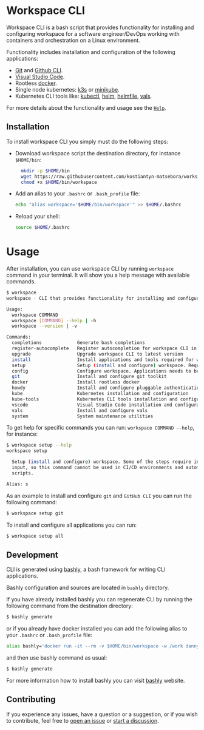# Workspace CLI

Workspace CLI is a bash script that provides functionality for installing and configuring workspace for a software engineer/DevOps working with containers and orchestration  on a Linux environment.

Functionality includes installation and configuration of the following applications:


- [Git](https://git-scm.com/) and [Github CLI](https://cli.github.com/).
- [Visual Studio Code](https://code.visualstudio.com/).
- Rootless [docker]( https://rootlesscontaine.rs/getting-started/docker/).
- Single node kubernetes: [k3s](https://k3s.io/) or [minikube](https://minikube.sigs.k8s.io/docs/).
- Kubernetes CLI tools like: [kubectl](https://kubernetes.io/docs/reference/kubectl/), [helm](https://helm.sh/), [helmfile](https://github.com/helmfile/helmfile), [vals](https://github.com/helmfile/vals).

For more details about the functionality and usage see the [`Help`](cli/index.md).
## Installation

To install workspace CLI you simply must do the following steps:

- Download workspace script the destination directory, for instance `$HOME/bin`: 

  ```Bash
    mkdir -p $HOME/bin
    wget https://raw.githubusercontent.com/kostiantyn-matsebora/workspace-cli/master/release/workspace -O $HOME/bin/workspace
    chmod +x $HOME/bin/workspace
  ```

- Add an alias to your `.bashrc` or `.bash_profile` file:

  ```Bash
  echo "alias workspace='$HOME/bin/workspace'" >> $HOME/.bashrc
  ```

- Reload your shell:

  ```Bash
  source $HOME/.bashrc
  ```

# Usage

After installation, you can use workspace CLI by running `workspace` command in your terminal. It will show you a help message with available commands.

```Bash
$ workspace
workspace - CLI that provides functionality for installing and configuring workspace for a software engineer/DevOps.

Usage:
  workspace COMMAND
  workspace [COMMAND] --help | -h
  workspace --version | -v

Commands:
  completions             Generate bash completions
  register-autocomplete   Register autocompletion for workspace CLI in .bashrc file
  upgrade                 Upgrade workspace CLI to latest version
  install                 Install applications and tools required for workspace. Does not require interactive input, so this command cannot be used in CI/CD environments and automation scripts.
  setup                   Setup (install and configure) workspace. Require interactive input, so this command cannot be used in CI/CD environments and automation scripts.
  config                  Configure workspace. Applications needs to be already installed. Some of steps require interactive input, so this command cannot be used in CI/CD environments and automation scripts.
  git                     Install and configure git toolkit
  docker                  Install rootless docker
  howdy                   Install and configure pluggable authentication module (PAM) howdy for facial recognition
  kube                    Kubernetes installation and configuration
  kube-tools              Kubernetes CLI tools installation and configuration
  vscode                  Visual Studio Code installation and configuration
  vals                    Install and configure vals
  system                  System maintenance utilities
```

To get help for specific commands you can run: `workspace COMMAND --help`, for instance:

```Bash
$ workspace setup --help
workspace setup

  Setup (install and configure) workspace. Some of the steps require interactive
  input, so this command cannot be used in CI/CD environments and automation
  scripts.

Alias: s

```

As an example to install and configure `git` and `GitHub CLI` you can run the following command:

```Bash
$ workspace setup git
```

To install and configure all applications you can run:

```Bash
$ workspace setup all
```


## Development

CLI is generated using  [bashly](https://bashly.dannyb.co/), a bash framework for writing CLI applications.

Bashly configuration and sources are located in `bashly` directory.

If you have already installed bashly you can regenerate CLI by running the following command from the destination directory:

```Bash
$ bashly generate
```
or if you already have docker installed you can add the following alias to your `.bashrc` or `.bash_profile` file:

```Bash
alias bashly='docker run -it --rm -v $HOME/bin/workspace -w /work dannyben/bashly'
```
and then use bashly command as usual:

```Bash
$ bashly generate
```
For more information how to install bashly you can visit [bashly](https://bashly.dannyb.co/) website.


## Contributing

If you experience any issues, have a question or a suggestion, or if you wish
to contribute, feel free to [open an issue][issues] or
[start a discussion][discussions].


[issues]: https://github.com/kostiantyn-matsebora/workspace-cli/issues
[discussions]: https://github.com/kostiantyn-matsebora/workspace-cli/discussions
